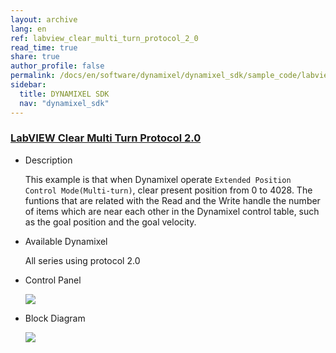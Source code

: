 ```yaml
---
layout: archive
lang: en
ref: labview_clear_multi_turn_protocol_2_0
read_time: true
share: true
author_profile: false
permalink: /docs/en/software/dynamixel/dynamixel_sdk/sample_code/labview_clear_multi_turn_protocol_2_0/
sidebar:
  title: DYNAMIXEL SDK
  nav: "dynamixel_sdk"
---
```


<style>body {counter-reset: h1 5 !important;}</style>
<div style="counter-reset: h2 22"></div>
<div style="counter-reset: h3 9"></div>

<!--[dummy Header 1]>
  <h1 id="sample-code"><a href="#sample-code">Sample Code</a></h1>
  <h2 id="labview-protocol-20"><a href="#labview-protocol-20">LabVIEW Protocol 2.0</a></h2>
<![end dummy Header 1]-->

### [LabVIEW Clear Multi Turn Protocol 2.0](#labview-clear-multi-turn-protocol-20)

- Description

  This example is that when Dynamixel operate `Extended Position Control Mode(Multi-turn)`, clear present position from 0 to 4028. The funtions that are related with the Read and the Write handle the number of items which are near each other in the Dynamixel control table, such as the goal position and the goal velocity.

- Available Dynamixel

  All series using protocol 2.0

- Control Panel

  ![](/assets/images/sw/sdk/dynamixel_sdk/library_setup/labview/windows/sample_code/clear_multi_turn/clear_multi_turn1.png)

- Block Diagram

  ![](/assets/images/sw/sdk/dynamixel_sdk/library_setup/labview/windows/sample_code/clear_multi_turn/clear_multi_turn2.png)

